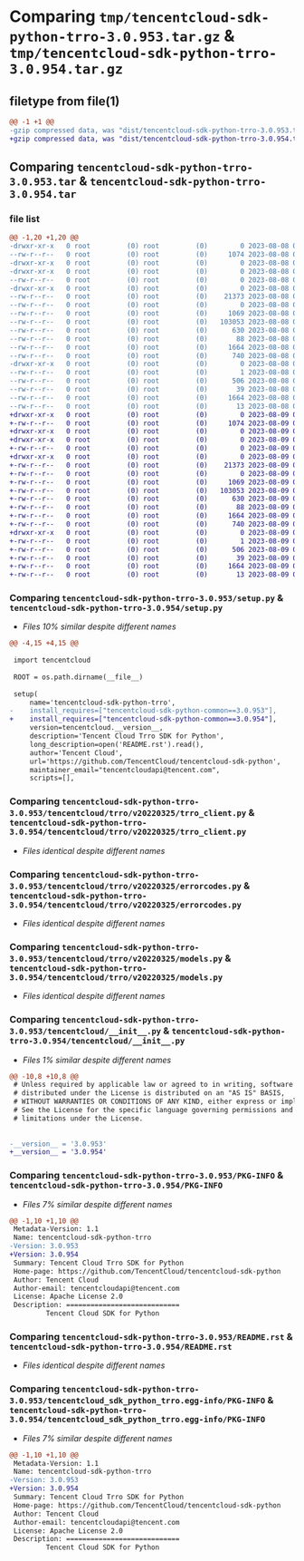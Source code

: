 # Comparing `tmp/tencentcloud-sdk-python-trro-3.0.953.tar.gz` & `tmp/tencentcloud-sdk-python-trro-3.0.954.tar.gz`

## filetype from file(1)

```diff
@@ -1 +1 @@
-gzip compressed data, was "dist/tencentcloud-sdk-python-trro-3.0.953.tar", last modified: Tue Aug  8 00:35:15 2023, max compression
+gzip compressed data, was "dist/tencentcloud-sdk-python-trro-3.0.954.tar", last modified: Wed Aug  9 00:35:35 2023, max compression
```

## Comparing `tencentcloud-sdk-python-trro-3.0.953.tar` & `tencentcloud-sdk-python-trro-3.0.954.tar`

### file list

```diff
@@ -1,20 +1,20 @@
-drwxr-xr-x   0 root         (0) root         (0)        0 2023-08-08 00:35:15.000000 tencentcloud-sdk-python-trro-3.0.953/
--rw-r--r--   0 root         (0) root         (0)     1074 2023-08-08 00:35:15.000000 tencentcloud-sdk-python-trro-3.0.953/setup.py
-drwxr-xr-x   0 root         (0) root         (0)        0 2023-08-08 00:35:15.000000 tencentcloud-sdk-python-trro-3.0.953/tencentcloud/
-drwxr-xr-x   0 root         (0) root         (0)        0 2023-08-08 00:35:15.000000 tencentcloud-sdk-python-trro-3.0.953/tencentcloud/trro/
--rw-r--r--   0 root         (0) root         (0)        0 2023-08-08 00:35:15.000000 tencentcloud-sdk-python-trro-3.0.953/tencentcloud/trro/__init__.py
-drwxr-xr-x   0 root         (0) root         (0)        0 2023-08-08 00:35:15.000000 tencentcloud-sdk-python-trro-3.0.953/tencentcloud/trro/v20220325/
--rw-r--r--   0 root         (0) root         (0)    21373 2023-08-08 00:35:15.000000 tencentcloud-sdk-python-trro-3.0.953/tencentcloud/trro/v20220325/trro_client.py
--rw-r--r--   0 root         (0) root         (0)        0 2023-08-08 00:35:15.000000 tencentcloud-sdk-python-trro-3.0.953/tencentcloud/trro/v20220325/__init__.py
--rw-r--r--   0 root         (0) root         (0)     1069 2023-08-08 00:35:15.000000 tencentcloud-sdk-python-trro-3.0.953/tencentcloud/trro/v20220325/errorcodes.py
--rw-r--r--   0 root         (0) root         (0)   103053 2023-08-08 00:35:15.000000 tencentcloud-sdk-python-trro-3.0.953/tencentcloud/trro/v20220325/models.py
--rw-r--r--   0 root         (0) root         (0)      630 2023-08-08 00:35:15.000000 tencentcloud-sdk-python-trro-3.0.953/tencentcloud/__init__.py
--rw-r--r--   0 root         (0) root         (0)       88 2023-08-08 00:35:15.000000 tencentcloud-sdk-python-trro-3.0.953/setup.cfg
--rw-r--r--   0 root         (0) root         (0)     1664 2023-08-08 00:35:15.000000 tencentcloud-sdk-python-trro-3.0.953/PKG-INFO
--rw-r--r--   0 root         (0) root         (0)      740 2023-08-08 00:35:15.000000 tencentcloud-sdk-python-trro-3.0.953/README.rst
-drwxr-xr-x   0 root         (0) root         (0)        0 2023-08-08 00:35:15.000000 tencentcloud-sdk-python-trro-3.0.953/tencentcloud_sdk_python_trro.egg-info/
--rw-r--r--   0 root         (0) root         (0)        1 2023-08-08 00:35:15.000000 tencentcloud-sdk-python-trro-3.0.953/tencentcloud_sdk_python_trro.egg-info/dependency_links.txt
--rw-r--r--   0 root         (0) root         (0)      506 2023-08-08 00:35:15.000000 tencentcloud-sdk-python-trro-3.0.953/tencentcloud_sdk_python_trro.egg-info/SOURCES.txt
--rw-r--r--   0 root         (0) root         (0)       39 2023-08-08 00:35:15.000000 tencentcloud-sdk-python-trro-3.0.953/tencentcloud_sdk_python_trro.egg-info/requires.txt
--rw-r--r--   0 root         (0) root         (0)     1664 2023-08-08 00:35:15.000000 tencentcloud-sdk-python-trro-3.0.953/tencentcloud_sdk_python_trro.egg-info/PKG-INFO
--rw-r--r--   0 root         (0) root         (0)       13 2023-08-08 00:35:15.000000 tencentcloud-sdk-python-trro-3.0.953/tencentcloud_sdk_python_trro.egg-info/top_level.txt
+drwxr-xr-x   0 root         (0) root         (0)        0 2023-08-09 00:35:35.000000 tencentcloud-sdk-python-trro-3.0.954/
+-rw-r--r--   0 root         (0) root         (0)     1074 2023-08-09 00:35:35.000000 tencentcloud-sdk-python-trro-3.0.954/setup.py
+drwxr-xr-x   0 root         (0) root         (0)        0 2023-08-09 00:35:35.000000 tencentcloud-sdk-python-trro-3.0.954/tencentcloud/
+drwxr-xr-x   0 root         (0) root         (0)        0 2023-08-09 00:35:35.000000 tencentcloud-sdk-python-trro-3.0.954/tencentcloud/trro/
+-rw-r--r--   0 root         (0) root         (0)        0 2023-08-09 00:35:35.000000 tencentcloud-sdk-python-trro-3.0.954/tencentcloud/trro/__init__.py
+drwxr-xr-x   0 root         (0) root         (0)        0 2023-08-09 00:35:35.000000 tencentcloud-sdk-python-trro-3.0.954/tencentcloud/trro/v20220325/
+-rw-r--r--   0 root         (0) root         (0)    21373 2023-08-09 00:35:35.000000 tencentcloud-sdk-python-trro-3.0.954/tencentcloud/trro/v20220325/trro_client.py
+-rw-r--r--   0 root         (0) root         (0)        0 2023-08-09 00:35:35.000000 tencentcloud-sdk-python-trro-3.0.954/tencentcloud/trro/v20220325/__init__.py
+-rw-r--r--   0 root         (0) root         (0)     1069 2023-08-09 00:35:35.000000 tencentcloud-sdk-python-trro-3.0.954/tencentcloud/trro/v20220325/errorcodes.py
+-rw-r--r--   0 root         (0) root         (0)   103053 2023-08-09 00:35:35.000000 tencentcloud-sdk-python-trro-3.0.954/tencentcloud/trro/v20220325/models.py
+-rw-r--r--   0 root         (0) root         (0)      630 2023-08-09 00:35:35.000000 tencentcloud-sdk-python-trro-3.0.954/tencentcloud/__init__.py
+-rw-r--r--   0 root         (0) root         (0)       88 2023-08-09 00:35:35.000000 tencentcloud-sdk-python-trro-3.0.954/setup.cfg
+-rw-r--r--   0 root         (0) root         (0)     1664 2023-08-09 00:35:35.000000 tencentcloud-sdk-python-trro-3.0.954/PKG-INFO
+-rw-r--r--   0 root         (0) root         (0)      740 2023-08-09 00:35:35.000000 tencentcloud-sdk-python-trro-3.0.954/README.rst
+drwxr-xr-x   0 root         (0) root         (0)        0 2023-08-09 00:35:35.000000 tencentcloud-sdk-python-trro-3.0.954/tencentcloud_sdk_python_trro.egg-info/
+-rw-r--r--   0 root         (0) root         (0)        1 2023-08-09 00:35:35.000000 tencentcloud-sdk-python-trro-3.0.954/tencentcloud_sdk_python_trro.egg-info/dependency_links.txt
+-rw-r--r--   0 root         (0) root         (0)      506 2023-08-09 00:35:35.000000 tencentcloud-sdk-python-trro-3.0.954/tencentcloud_sdk_python_trro.egg-info/SOURCES.txt
+-rw-r--r--   0 root         (0) root         (0)       39 2023-08-09 00:35:35.000000 tencentcloud-sdk-python-trro-3.0.954/tencentcloud_sdk_python_trro.egg-info/requires.txt
+-rw-r--r--   0 root         (0) root         (0)     1664 2023-08-09 00:35:35.000000 tencentcloud-sdk-python-trro-3.0.954/tencentcloud_sdk_python_trro.egg-info/PKG-INFO
+-rw-r--r--   0 root         (0) root         (0)       13 2023-08-09 00:35:35.000000 tencentcloud-sdk-python-trro-3.0.954/tencentcloud_sdk_python_trro.egg-info/top_level.txt
```

### Comparing `tencentcloud-sdk-python-trro-3.0.953/setup.py` & `tencentcloud-sdk-python-trro-3.0.954/setup.py`

 * *Files 10% similar despite different names*

```diff
@@ -4,15 +4,15 @@
 
 import tencentcloud
 
 ROOT = os.path.dirname(__file__)
 
 setup(
     name='tencentcloud-sdk-python-trro',
-    install_requires=["tencentcloud-sdk-python-common==3.0.953"],
+    install_requires=["tencentcloud-sdk-python-common==3.0.954"],
     version=tencentcloud.__version__,
     description='Tencent Cloud Trro SDK for Python',
     long_description=open('README.rst').read(),
     author='Tencent Cloud',
     url='https://github.com/TencentCloud/tencentcloud-sdk-python',
     maintainer_email="tencentcloudapi@tencent.com",
     scripts=[],
```

### Comparing `tencentcloud-sdk-python-trro-3.0.953/tencentcloud/trro/v20220325/trro_client.py` & `tencentcloud-sdk-python-trro-3.0.954/tencentcloud/trro/v20220325/trro_client.py`

 * *Files identical despite different names*

### Comparing `tencentcloud-sdk-python-trro-3.0.953/tencentcloud/trro/v20220325/errorcodes.py` & `tencentcloud-sdk-python-trro-3.0.954/tencentcloud/trro/v20220325/errorcodes.py`

 * *Files identical despite different names*

### Comparing `tencentcloud-sdk-python-trro-3.0.953/tencentcloud/trro/v20220325/models.py` & `tencentcloud-sdk-python-trro-3.0.954/tencentcloud/trro/v20220325/models.py`

 * *Files identical despite different names*

### Comparing `tencentcloud-sdk-python-trro-3.0.953/tencentcloud/__init__.py` & `tencentcloud-sdk-python-trro-3.0.954/tencentcloud/__init__.py`

 * *Files 1% similar despite different names*

```diff
@@ -10,8 +10,8 @@
 # Unless required by applicable law or agreed to in writing, software
 # distributed under the License is distributed on an "AS IS" BASIS,
 # WITHOUT WARRANTIES OR CONDITIONS OF ANY KIND, either express or implied.
 # See the License for the specific language governing permissions and
 # limitations under the License.
 
 
-__version__ = '3.0.953'
+__version__ = '3.0.954'
```

### Comparing `tencentcloud-sdk-python-trro-3.0.953/PKG-INFO` & `tencentcloud-sdk-python-trro-3.0.954/PKG-INFO`

 * *Files 7% similar despite different names*

```diff
@@ -1,10 +1,10 @@
 Metadata-Version: 1.1
 Name: tencentcloud-sdk-python-trro
-Version: 3.0.953
+Version: 3.0.954
 Summary: Tencent Cloud Trro SDK for Python
 Home-page: https://github.com/TencentCloud/tencentcloud-sdk-python
 Author: Tencent Cloud
 Author-email: tencentcloudapi@tencent.com
 License: Apache License 2.0
 Description: ============================
         Tencent Cloud SDK for Python
```

### Comparing `tencentcloud-sdk-python-trro-3.0.953/README.rst` & `tencentcloud-sdk-python-trro-3.0.954/README.rst`

 * *Files identical despite different names*

### Comparing `tencentcloud-sdk-python-trro-3.0.953/tencentcloud_sdk_python_trro.egg-info/PKG-INFO` & `tencentcloud-sdk-python-trro-3.0.954/tencentcloud_sdk_python_trro.egg-info/PKG-INFO`

 * *Files 7% similar despite different names*

```diff
@@ -1,10 +1,10 @@
 Metadata-Version: 1.1
 Name: tencentcloud-sdk-python-trro
-Version: 3.0.953
+Version: 3.0.954
 Summary: Tencent Cloud Trro SDK for Python
 Home-page: https://github.com/TencentCloud/tencentcloud-sdk-python
 Author: Tencent Cloud
 Author-email: tencentcloudapi@tencent.com
 License: Apache License 2.0
 Description: ============================
         Tencent Cloud SDK for Python
```

